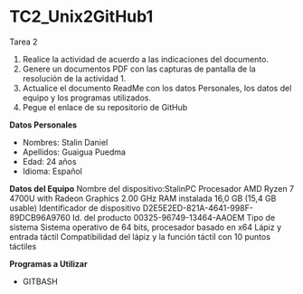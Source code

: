 # TC2_Unix2GitHub1
Tarea 2

1. Realice la actividad de acuerdo a las indicaciones del documento.
2. Genere un documentos PDF con las capturas de pantalla de la resolución de la actividad 1.
3. Actualice el documento ReadMe con los datos Personales, los datos del equipo y los programas utilizados.
4. Pegue el enlace de su repositorio de GitHub

**Datos Personales**
- Nombres: Stalin Daniel
- Apellidos: Guaigua Puedma
- Edad: 24 años
- Idioma: Español

**Datos del Equipo**
Nombre del dispositivo:StalinPC
Procesador	AMD Ryzen 7 4700U with Radeon Graphics            2.00 GHz
RAM instalada	16,0 GB (15,4 GB usable)
Identificador de dispositivo	D2E5E2ED-821A-4641-998F-89DCB96A9760
Id. del producto	00325-96749-13464-AAOEM
Tipo de sistema	Sistema operativo de 64 bits, procesador basado en x64
Lápiz y entrada táctil	Compatibilidad del lápiz y la función táctil con 10 puntos táctiles

**Programas a Utilizar**
- GITBASH
